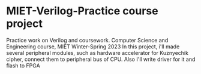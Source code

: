 # MIET-Verilog-Practice course project
Practice work on Verilog and coursework. Computer Science and Engineering course, MIET Winter-Spring 2023
In this project, i'll made several peripheral modules, such as hardware accelerator for Kuznyechik cipher, connect them to peripheral bus of CPU. Also I'll write driver for it and flash to FPGA
